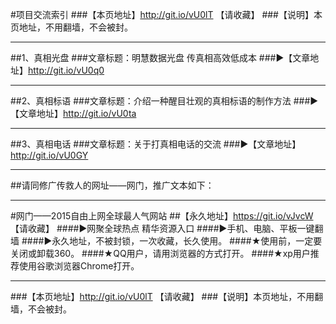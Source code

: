 #项目交流索引
###【本页地址】http://git.io/vU0lT 【请收藏】
###【说明】本页地址，不用翻墙，不会被封。
***
##1、真相光盘
###文章标题：明慧数据光盘 传真相高效低成本
###►【文章地址】http://git.io/vU0q0
***
##2、真相标语
###文章标题：介绍一种醒目壮观的真相标语的制作方法
###►【文章地址】http://git.io/vU0ta
***
##3、真相电话
###文章标题：关于打真相电话的交流
###►【文章地址】http://git.io/vU0GY
***
##请同修广传救人的网址——网门，推广文本如下：
***
#网门——2015自由上网全球最人气网站
##【永久地址】https://git.io/vJvcW 【请收藏】
####►网聚全球热点 精华资源入口
####►手机、电脑、平板一键翻墙
####►永久地址，不被封锁，一次收藏，长久使用。
####★使用前，一定要关闭或卸载360。
####★QQ用户，请用浏览器的方式打开。
####★xp用户推荐使用谷歌浏览器Chrome打开。
***
###【本页地址】http://git.io/vU0lT 【请收藏】
###【说明】本页地址，不用翻墙，不会被封。
